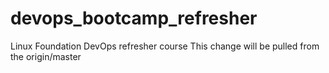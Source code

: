 # devops_bootcamp_refresher
Linux Foundation DevOps refresher course
This change will be pulled from the origin/master

